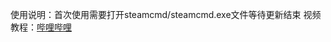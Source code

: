 使用说明：首次使用需要打开steamcmd/steamcmd.exe文件等待更新结束
视频教程：[哔哩哔哩](https://www.bilibili.com/video/BV1xqyfYZE6Y/?spm_id_from=333.1365.list.card_archive.click&vd_source=056d057f330e94e15250432f097a0517)
